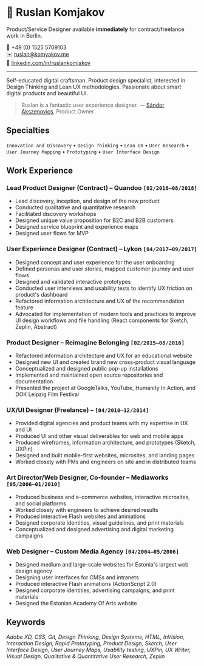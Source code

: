 # :construction_worker: Ruslan Komjakov

Product/Service Designer available **immediately** for contract/freelance work in Berlin.

:wave: +49 (0) 1525 5709103  
:envelope: ruslan@komyakov.me  
:bust_in_silhouette: [linkedin.com/in/ruslankomjakov](https://www.linkedin.com/in/ruslankomjakov)

---

Self-educated digital craftsman. Product design specialist, interested in Design Thinking and Lean UX methodologies. Passionate about smart digital products and beautiful UI.

> Ruslan is a fantastic user experience designer. — [Sándor Akszenovics](https://www.linkedin.com/in/sandorakszenovics/), Product Owner

## Specialties

`Innovation and Discovery` • `Design Thinking` • `Lean UX` • `User Research` • `User Journey Mapping` • `Prototyping` • `User Interface Design`

## Work Experience

### Lead Product Designer (Contract) – Quandoo `[02/2018–08/2018]`

*   Lead discovery, inception, and design of the new product
*   Conducted qualitative and quantitative research
*   Facilitated discovery workshops
*   Designed unique value proposition for B2C and B2B customers
*   Designed service blueprint and experience maps
*   Designed user flows for MVP

### User Experience Designer (Contract) – Lykon `[04/2017–09/2017]`

*   Designed concept and user experience for the user onboarding
*   Defined personas and user stories, mapped customer journey and user flows
*   Designed and validated interactive prototypes
*   Conducted user interviews and usability tests to identify UX friction on product's dashboard
*   Refactored information architecture and UX of the recommendation feature
*   Advocated for implementation of modern tools and practices to improve UI design workflows and file handling (React components for Sketch, Zeplin, Abstract)

### Product Designer – Reimagine Belonging `[02/2015–08/2016]`

*   Refactored information architecture and UX for an educational website
*   Designed new UI and created brand new cross-product visual language
*   Conceptualized and designed public pop-up installations
*   Implemented and maintained open source repositories and documentation
*   Presented the project at GoogleTalks, YouTube, Humanity In Action, and DOK Leipzig Film Festival

### UX/UI Designer (Freelance) – `[04/2010–12/2014]`

*   Provided digital agencies and product teams with my expertise in UX and UI
*   Produced UI and other visual deliverables for web and mobile apps
*   Produced wireframes, information architecture, and prototypes (Sketch, UXPin)
*   Designed and built mobile-first websites, microsites, and landing pages
*   Worked closely with PMs and engineers on site and in distributed teams

### Art Director/Web Designer, Co-founder – Mediaworks `[05/2006–01/2010]`

*   Produced business and e-commerce websites, interactive microsites, and social platforms
*   Worked closely with engineers to achieve desired results
*   Produced interactive Flash websites and animations
*   Designed corporate identities, visual guidelines, and print materials
*   Conceptualized and designed advertising and digital marketing campaigns

### Web Designer – Custom Media Agency `[04/2004–05/2006]`

*   Designed medium and large-scale websites for Estonia's largest web design agency
*   Designing user interfaces for CMSs and intranets
*   Produced interactive Flash animations (ActionScript 2.0)
*   Designed corporate identities, advertising campaigns, and print materials
*   Designed the Estonian Academy Of Arts website

## Keywords

*Adobe XD, CSS, Git, Design Thinking, Design Systems, HTML, InVision, Interaction Design, Rapid Prototyping, Product Design, Sketch, User Interface Design, User Journey Maps, Usability testing, UXPin, UX Writer, Visual Design, Qualitative & Quantitative User Research, Zeplin*
